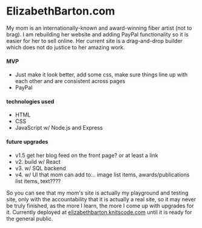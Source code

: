 <h1>ElizabethBarton.com</h1>
<p>My mom is an internationally-known and award-winning fiber artist (not to brag). I am rebuilding her website and adding PayPal functionality so it is easier for her to sell online. Her current site is a drag-and-drop builder which does not do justice to her amazing work. </p>

<h4>MVP</h4>
  <ul>
    <li>Just make it look better, add some css, make sure things line up with each other and are consistent across pages</li>
    <li>PayPal</li>
  </ul>
<h4>technologies used</h4>
  <ul>
    <li>HTML</li>
    <li>CSS</li>
    <li>JavaScript w/ Node.js and Express</li>
  </ul>
  
<h4>future upgrades</h4>
  <ul>
    <li>v1.5 get her blog feed on the front page? or at least a link</li>
  <li>v2. build w/ React </li>
  <li>v3. w/ SQL backend </li>
  <li>v4. w/ UI that mom can add to... image list items, awards/publications list items, text????</li>
  </ul>
  <p>So you can see that my mom's site is actually my playground and testing site, only with the accountability that it is actually a real site, so it may never be truly finished, as the more I learn, the more I come up with upgrades for it. Currently deployed at  <a href="elizabethbarton.knitscode.com" target="blank">elizabethbarton.knitscode.com</a> until it is ready for the general public.</p>
